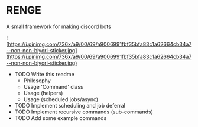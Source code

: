 # RENGE

A small framework for making discord bots

![https://i.pinimg.com/736x/a9/00/69/a9006991fbf35bfa83c1a62664cb34a7--non-non-biyori-sticker.jpg](https://i.pinimg.com/736x/a9/00/69/a9006991fbf35bfa83c1a62664cb34a7--non-non-biyori-sticker.jpg)

* TODO Write this readme
  - Philosophy
  - Usage 'Command' class
  - Usage (helpers)
  - Usage (scheduled jobs/async)
* TODO Implement scheduling and job deferral
* TODO Implement recursive commands (sub-commands)
* TODO Add some example commands

